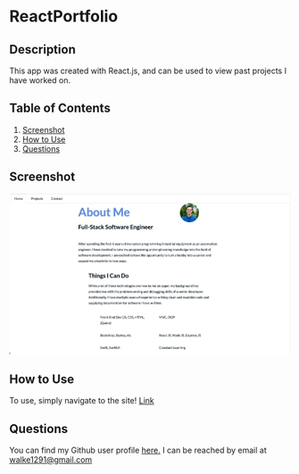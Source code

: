 # ReactPortfolio

## Description
This app was created with React.js, and can be used to view past projects I have worked on.

## Table of Contents

1. [Screenshot](#screenshot)
2. [How to Use](#usage)
3. [Questions](#questions)

## Screenshot
<a name="screenshot"></a>
![screenshot](src/images/homepage_screenshot.png "Homepage Screenshot")

## How to Use
<a name="How To"></a>
To use, simply navigate to the site! [Link](https://calebkw91.github.io/EmployeeDirectory-ReactApp/)

## Questions
<a name="questions"></a>
You can find my Github user profile [here.](https://github.com/calebkw91)
I can be reached by email at walke1291@gmail.com